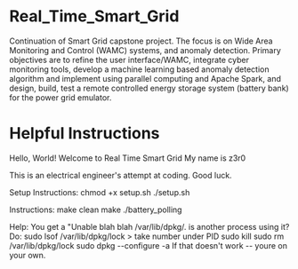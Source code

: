 # Real_Time_Smart_Grid
Continuation of Smart Grid capstone project. The focus is on Wide Area Monitoring and Control (WAMC) systems, and anomaly detection. Primary objectives are to refine the user interface/WAMC, integrate cyber monitoring tools, develop a machine learning based anomaly detection algorithm and implement using parallel computing and Apache Spark, and design, build, test a remote controlled energy storage system (battery bank) for the power grid emulator. 


# Helpful Instructions
Hello, World!
Welcome to Real Time Smart Grid
My name is z3r0

This is an electrical engineer's attempt at coding. Good luck.

Setup Instructions:
        chmod +x setup.sh
        ./setup.sh

Instructions:
        make clean
        make
        ./battery_polling

Help:
        You get a "Unable blah blah /var/lib/dpkg/. is another process using it?
        Do:
                sudo lsof /var/lib/dpkg/lock
                        > take number under PID
                sudo kill <number>
                sudo rm /var/lib/dpkg/lock
                sudo dpkg --configure -a
        If that doesn't work -- youre on your own.

